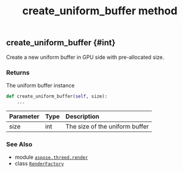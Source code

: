 ﻿---
title: create_uniform_buffer method
second_title: Aspose.3D for Python via .NET API References
description: 
type: docs
weight: 100
url: /python-net/aspose.threed.render/renderfactory/create_uniform_buffer/
is_root: false
---

## create_uniform_buffer {#int}

Create a new uniform buffer in GPU side with pre-allocated size.


### Returns 


The uniform buffer instance


```python
def create_uniform_buffer(self, size):
    ...
```


| Parameter | Type | Description |
| :- | :- | :- |
| size | int | The size of the uniform buffer |



### See Also
* module [`aspose.threed.render`](../../)
* class [`RenderFactory`](/3d/python-net/aspose.threed.render/renderfactory)
